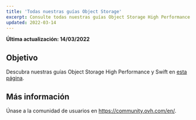 ```yaml
---
title: 'Todas nuestras guías Object Storage'
excerpt: Consulte todas nuestras guías Object Storage High Performance y Swift
updated: 2022-03-14
---
```


**Última actualización: 14/03/2022**

## Objetivo

Descubra nuestras guías Object Storage High Performance y Swift en [esta página](/products/storage-backup).

## Más información

Únase a la comunidad de usuarios en <https://community.ovh.com/en/>.
